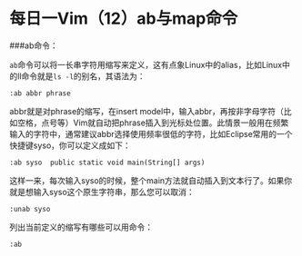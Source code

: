 每日一Vim（12）ab与map命令
=============
###ab命令：  

`ab`命令可以将一长串字符用缩写来定义，这有点象Linux中的alias，比如Linux中的ll命令就是`ls -l`的别名，其语法为： 

    :ab abbr phrase

abbr就是对phrase的缩写，在insert model中，输入abbr，再按非字母字符（比如空格，点号等）Vim就自动把phrase插入到光标处位置。此情景一般用在频繁输入的字符中，通常建议abbr选择使用频率很低的字符，比如Eclipse常用的一个快捷键syso，你可以定义成如下：  

    :ab syso  public static void main(String[] args) 

这样一来，每次输入syso的时候，整个main方法就自动插入到文本行了。如果你就是想输入syso这个原生字符串，那么您可以取消：  

    :unab syso

列出当前定义的缩写有哪些可以用命令：  

    :ab

